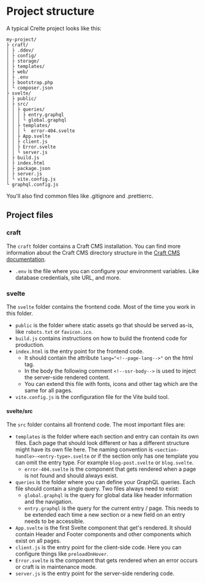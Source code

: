 # Project structure

A typical Crelte project looks like this:

```plaintext
my-project/
├ craft/
│ ├ .ddev/
│ ├ config/
│ ├ storage/
│ ├ templates/
│ ├ web/
│ ├ .env
│ ├ bootstrap.php
│ └ composer.json
├ svelte/
│ ├ public/
│ ├ src/
│ │ ├ queries/
│ │ │ ├ entry.graphql
│ │ │ └ global.graphql
│ │ ├ templates/
│ │ │ └  error-404.svelte
│ │ ├ App.svelte
│ │ ├ client.js
│ │ ├ Error.svelte
│ │ └ server.js
│ ├ build.js
│ ├ index.html
│ ├ package.json
│ ├ server.js
│ └ vite.config.js
└ graphql.config.js
```

You'll also find common files like .gitignore and .prettierrc.

## Project files

### craft
The `craft` folder contains a Craft CMS installation. You can find more information about the Craft CMS directory structure in the [Craft CMS documentation](https://craftcms.com/docs/5.x/system/directory-structure.html).
- `.env` is the file where you can configure your environment variables. Like database credentials, site URL, and more.

### svelte
The `svelte` folder contains the frontend code. Most of the time you work in this folder.
- `public` is the folder where static assets go that should be served as-is, like `robots.txt` or `favicon.ico`.
- `build.js` contains instructions on how to build the frontend code for production.
- `index.html` is the entry point for the frontend code.
    - It should contain the attribute `lang="<!--page-lang-->"` on the html tag.
    - In the body the following comment `<!--ssr-body-->` is used to inject the server-side rendered content.
    - You can extend this file with fonts, icons and other tag which are the same for all pages.
- `vite.config.js` is the configuration file for the Vite build tool.

#### svelte/src
The `src` folder contains all frontend code. The most important files are:
- `templates` is the folder where each section and entry can contain its own files. Each page that should look different or has a different structure might have its own file here. The naming convention is `<section-handle>-<entry-type>.svelte` or if the section only has one template you can omit the entry type. For example `blog-post.svelte` or `blog.svelte`.
    - `error-404.svelte` is the component that gets rendered when a page is not found and should always exist.
- `queries` is the folder where you can define your GraphQL queries. Each file should contain a single query. Two files always need to exist:
	- `global.graphql` is the query for global data like header information and the navigation.
	- `entry.graphql` is the query for the current entry / page. This needs to be extended each time a new section or a new field on an entry needs to be accessible.
- `App.svelte` is the first Svelte component that get's rendered. It should contain Header and Footer components and other components which exist on all pages.
- `client.js` is the entry point for the client-side code. Here you can configure things like `preloadOnHover`.
- `Error.svelte` is the component that gets rendered when an error occurs or craft is in maintenance mode.
- `server.js` is the entry point for the server-side rendering code.
